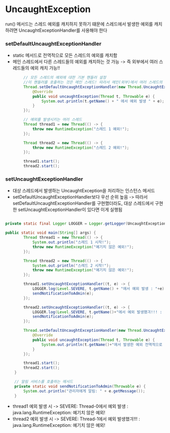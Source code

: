 # UncaughtException

run() 메서드는 스레드 예외를 캐치하지 못하기 떄문에 스레드에서 발생한 예외를 캐치하려면 UncaughtExceptionHandler를 사용해야 한다

### setDefaultUncaughtExceptionHandler
- static 메서드로 전역적으로 모든 스레드의 예외를 캐치함
- 메인 스레드에서 다른 스레드들의 예외를 캐치하는 것 가능 -> 즉 외부에서 여러 스레드들의 예외 캐치 가능!!
```java
        // 모든 스레드의 예외에 대한 기본 핸들러 설정
        //이 핸들러를 호출하는 것은 메인 스레드! 따라서 메인(외부)에서 여러 스레드의 전역적인 예외 캐치 가능하다
        Thread.setDefaultUncaughtExceptionHandler(new Thread.UncaughtExceptionHandler() {
            @Override
            public void uncaughtException(Thread t, Throwable e) {
                System.out.println(t.getName() + " 에서 예외 발생 " + e);
            }
        });

        // 예외를 발생시키는 여러 스레드
        Thread thread1 = new Thread(() -> {
            throw new RuntimeException("스레드 1 예외!");
        });

        Thread thread2 = new Thread(() -> {
            throw new RuntimeException("스레드 2 예외!");
        });

        thread1.start();
        thread2.start();
```

### setUncaughtExceptionHandler
- 대상 스레드에서 발생하는 UncaughtException을 처리하는 인스턴스 메서드
- setDefaultUncaughtExceptionHandler보다 우선 순위 높음 -> 따라서 setDefaultUncaughtExceptionHandler를 구현했더라도, 대상 스레드에서 구현한 setUncaughtExceptionHandler이 있다면 이게 실행됨
```java

private static final Logger LOGGER = Logger.getLogger(UncaughtExceptionHandlerExample.class.getName());

public static void main(String[] args) {
        Thread thread1 = new Thread(() -> {
            System.out.println("스레드 1 시작!");
            throw new RuntimeException("예기치 않은 예외!");
        });

        Thread thread2 = new Thread(() -> {
            System.out.println("스레드 2 시작!");
            throw new RuntimeException("예기치 않은 예외!");
        });

        thread1.setUncaughtExceptionHandler((t, e) -> {
            LOGGER.log(Level.SEVERE, t.getName() + "에서 예외 발생 : "+e);
            sendNotificationToAdmin(e);
        });

        thread2.setUncaughtExceptionHandler((t, e) -> {
            LOGGER.log(Level.SEVERE, t.getName()+"에서 예외 발생했긔!!! : "+e);
            sendNotificationToAdmin(e);
        });

        Thread.setDefaultUncaughtExceptionHandler(new Thread.UncaughtExceptionHandler() {
            @Override
            public void uncaughtException(Thread t, Throwable e) {
                System.out.println(t.getName()+"에서 발생한 예외 전역적으로 캐치햇긔!! : "+e);
            }
        });

        thread1.start();
        thread2.start();
    }

    // 알림 서비스를 호출하는 메서드
    private static void sendNotificationToAdmin(Throwable e) {
        System.out.println("관리자에게 알림: " + e.getMessage());
    }

```
- thread1 예외 발생 시 -> SEVERE: Thread-0에서 예외 발생 : java.lang.RuntimeException: 예기치 않은 예외! 
- thread2 예외 발생 시 -> SEVERE: Thread-1에서 예외 발생했긔!!! : java.lang.RuntimeException: 예기치 않은 예외! 